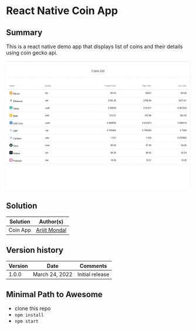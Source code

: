 # React Native Coin App

## Summary

This is a react native demo app that displays list of coins and their details using coin gecko api.   

![Coin list with details](./assets/demo.gif)

## Solution

| Solution | Author(s)                                             |
| -------- | ----------------------------------------------------- |
| Coin App | [Arijit Mondal](https://arijitcloud.github.io/about/) |

## Version history

| Version | Date           | Comments        |
| ------- | -------------- | --------------- |
| 1.0.0   | March 24, 2022 | Initial release |

## Minimal Path to Awesome

- clone this repo
- `npm install`
- `npm start`
